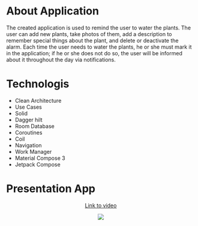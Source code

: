 # About Application

The created application is used to remind the user to water the plants. The user can add new plants, take photos of them, add a description to remember special things about the plant, and delete or deactivate the alarm. Each time the user needs to water the plants, he or she must mark it in the application; if he or she does not do so, the user will be informed about it throughout the day via notifications.

# Technologis
- Clean Architecture
- Use Cases
- Solid
- Dagger hilt
- Room Database
- Coroutines
- Coil
- Navigation
- Work Manager
- Material Compose 3
- Jetpack Compose 

# Presentation App
<p align = "center">
  <a href = "https://youtu.be/vU99A36UhcY?si=O71BXdgK24UQyfQl">Link to video</a>
</p>
<p align = "Center">
  <img src="https://i.postimg.cc/wB7ST7FL/Presentation-Mobile-App-5.jpg" href="">
</p>
